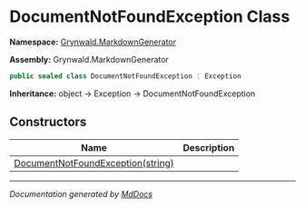 ﻿# DocumentNotFoundException Class

**Namespace:** [Grynwald.MarkdownGenerator](../index.md)

**Assembly:** Grynwald.MarkdownGenerator

```csharp
public sealed class DocumentNotFoundException : Exception
```

**Inheritance:** object → Exception → DocumentNotFoundException

## Constructors

| Name                                                       | Description |
| ---------------------------------------------------------- | ----------- |
| [DocumentNotFoundException(string)](constructors/index.md) |             |

___

*Documentation generated by [MdDocs](https://github.com/ap0llo/mddocs)*
